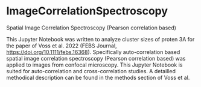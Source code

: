 # ImageCorrelationSpectroscopy
Spatial Image Correlation Spectroscopy (Pearson correlation based)

This Jupyter Notebook was written to analyze cluster sizes of proten 3A for the paper of Voss et al. 2022 (FEBS Journal, https://doi.org/10.1111/febs.16368). 
Specifically auto-correlation based spatial image correlation spectroscopy (Pearson correlation based) was applied to images from confocal microscopy.
This Jupyter Notebook is suited for auto-correlation and cross-correlation studies. A detailled methodical description can be found in the methods section of Voss et al.
